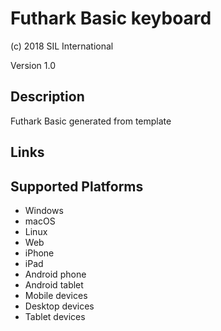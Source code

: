 Futhark Basic keyboard
==============

(c) 2018 SIL International

Version 1.0

Description
-----------

Futhark Basic generated from template

Links
-----

Supported Platforms
-------------------
 * Windows
 * macOS
 * Linux
 * Web
 * iPhone
 * iPad
 * Android phone
 * Android tablet
 * Mobile devices
 * Desktop devices
 * Tablet devices

